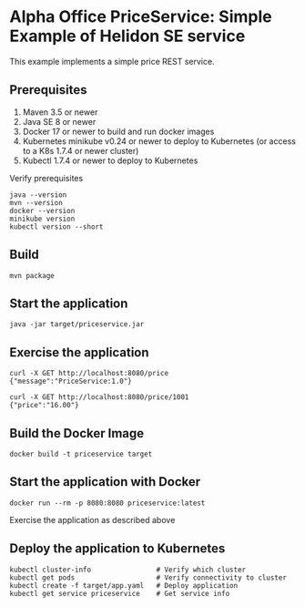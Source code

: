 
# Alpha Office PriceService:  Simple Example of Helidon SE service

This example implements a simple price REST service.

## Prerequisites

1. Maven 3.5 or newer
2. Java SE 8 or newer
3. Docker 17 or newer to build and run docker images
4. Kubernetes minikube v0.24 or newer to deploy to Kubernetes (or access to a K8s 1.7.4 or newer cluster)
5. Kubectl 1.7.4 or newer to deploy to Kubernetes

Verify prerequisites
```
java --version
mvn --version
docker --version
minikube version
kubectl version --short
```

## Build

```
mvn package
```

## Start the application

```
java -jar target/priceservice.jar
```

## Exercise the application

```
curl -X GET http://localhost:8080/price
{"message":"PriceService:1.0"}

curl -X GET http://localhost:8080/price/1001
{"price":"16.00"}

```

## Build the Docker Image

```
docker build -t priceservice target
```

## Start the application with Docker

```
docker run --rm -p 8080:8080 priceservice:latest
```

Exercise the application as described above

## Deploy the application to Kubernetes

```
kubectl cluster-info                # Verify which cluster
kubectl get pods                    # Verify connectivity to cluster
kubectl create -f target/app.yaml   # Deploy application
kubectl get service priceservice    # Get service info
```
